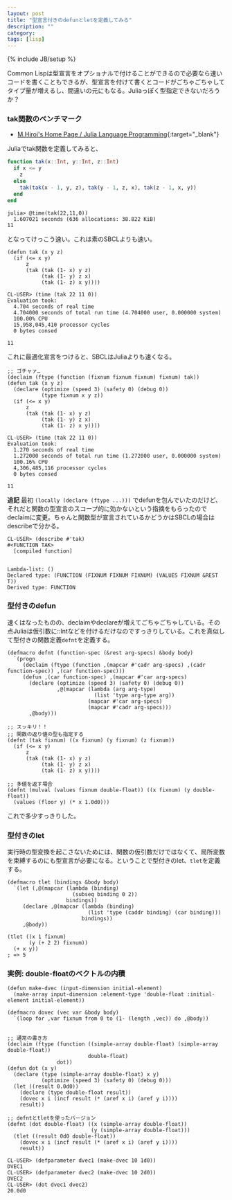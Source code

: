 ```yaml
---
layout: post
title: "型宣言付きのdefunとletを定義してみる"
description: ""
category: 
tags: [lisp]
---
```

{% include JB/setup %}

Common Lispは型宣言をオプショナルで付けることができるので必要なら速いコードを書くこともできるが、型宣言を付けて書くとコードがごちゃごちゃしてタイプ量が増えるし、間違いの元にもなる。Juliaっぽく型指定できないだろうか？

### tak関数のベンチマーク

- [M.Hiroi's Home Page / Julia Language Programming](http://www.geocities.jp/m_hiroi/light/julia.html){:target="_blank"}

Juliaでtak関数を定義してみると、

```julia
function tak(x::Int, y::Int, z::Int)
  if x <= y
    z
  else
    tak(tak(x - 1, y, z), tak(y - 1, z, x), tak(z - 1, x, y))
  end
end
```

```
julia> @time(tak(22,11,0))
  1.607021 seconds (636 allocations: 38.822 KiB)
11
```
となってけっこう速い。これは素のSBCLよりも速い。

```common_lisp
(defun tak (x y z)
  (if (<= x y)
      z
      (tak (tak (1- x) y z)
           (tak (1- y) z x)
           (tak (1- z) x y))))
```

```
CL-USER> (time (tak 22 11 0))
Evaluation took:
  4.704 seconds of real time
  4.704000 seconds of total run time (4.704000 user, 0.000000 system)
  100.00% CPU
  15,958,045,410 processor cycles
  0 bytes consed

11
```

これに最適化宣言をつけると、SBCLはJuliaよりも速くなる。

```common_lisp
;; ゴチャァ…
(declaim (ftype (function (fixnum fixnum fixnum) fixnum) tak))
(defun tak (x y z)
  (declare (optimize (speed 3) (safety 0) (debug 0))
           (type fixnum x y z))
  (if (<= x y)
      z
      (tak (tak (1- x) y z)
           (tak (1- y) z x)
           (tak (1- z) x y))))
```

```
CL-USER> (time (tak 22 11 0))
Evaluation took:
  1.270 seconds of real time
  1.272000 seconds of total run time (1.272000 user, 0.000000 system)
  100.16% CPU
  4,306,485,116 processor cycles
  0 bytes consed

11
```

<strong>追記</strong>
最初 `(locally (declare (ftype ...)))` でdefunを包んでいたのだけど、それだと関数の型宣言のスコープ的に効かないという指摘をもらったのでdeclaimに変更。ちゃんと関数型が宣言されているかどうかはSBCLの場合はdescribeで分かる。

```
CL-USER> (describe #'tak)
#<FUNCTION TAK>
  [compiled function]


Lambda-list: ()
Declared type: (FUNCTION (FIXNUM FIXNUM FIXNUM) (VALUES FIXNUM &REST T))
Derived type: FUNCTION
```

### 型付きのdefun

速くはなったものの、declaimやdeclareが増えてごちゃごちゃしている。その点Juliaは仮引数に::Intなどを付けるだけなのですっきりしている。これを真似して型付きの関数定義`defnt`を定義する。

```common_lisp
(defmacro defnt (function-spec (&rest arg-specs) &body body)
  `(progn
     (declaim (ftype (function ,(mapcar #'cadr arg-specs) ,(cadr function-spec)) ,(car function-spec)))
     (defun ,(car function-spec) ,(mapcar #'car arg-specs)
       (declare (optimize (speed 3) (safety 0) (debug 0))
                ,@(mapcar (lambda (arg arg-type)
                            (list 'type arg-type arg))
                          (mapcar #'car arg-specs)
                          (mapcar #'cadr arg-specs)))
       ,@body)))

;; スッキリ！！
;; 関数の返り値の型も指定する
(defnt (tak fixnum) ((x fixnum) (y fixnum) (z fixnum))
  (if (<= x y)
      z
      (tak (tak (1- x) y z)
           (tak (1- y) z x)
           (tak (1- z) x y))))

;; 多値を返す場合
(defnt (mulval (values fixnum double-float)) ((x fixnum) (y double-float))
  (values (floor y) (* x 1.0d0)))
```

これで多少すっきりした。

### 型付きのlet

実行時の型変換を起こさないためには、関数の仮引数だけではなくて、局所変数を束縛するのにも型宣言が必要になる。ということで型付きのlet、`tlet`を定義する。

```common_lisp
(defmacro tlet (bindings &body body)
  `(let (,@(mapcar (lambda (binding)
                     (subseq binding 0 2))
                   bindings))
     (declare ,@(mapcar (lambda (binding)
                          (list 'type (caddr binding) (car binding)))
                        bindings))
     ,@body))
     
(tlet ((x 1 fixnum)
       (y (+ 2 2) fixnum))
  (+ x y))
; => 5
```

### 実例: double-floatのベクトルの内積

```common_lisp
(defun make-dvec (input-dimension initial-element)
  (make-array input-dimension :element-type 'double-float :initial-element initial-element))

(defmacro dovec (vec var &body body)
  `(loop for ,var fixnum from 0 to (1- (length ,vec)) do ,@body))


;; 通常の書き方
(declaim (ftype (function ((simple-array double-float) (simple-array double-float))
                          double-float)
                dot))
(defun dot (x y)
  (declare (type (simple-array double-float) x y)
           (optimize (speed 3) (safety 0) (debug 0)))
  (let ((result 0.0d0))
    (declare (type double-float result))
    (dovec x i (incf result (* (aref x i) (aref y i))))
    result))

;; defntとtletを使ったバージョン
(defnt (dot double-float) ((x (simple-array double-float))
                           (y (simple-array double-float)))
  (tlet ((result 0d0 double-float))
    (dovec x i (incf result (* (aref x i) (aref y i))))
    result))
```

```
CL-USER> (defparameter dvec1 (make-dvec 10 1d0))
DVEC1
CL-USER> (defparameter dvec2 (make-dvec 10 2d0))
DVEC2
CL-USER> (dot dvec1 dvec2)
20.0d0
```

